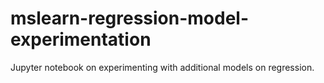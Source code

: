 # mslearn-regression-model-experimentation
Jupyter notebook on experimenting with additional models on regression.

